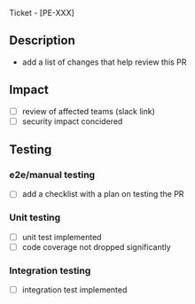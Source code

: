 Ticket - [PE-XXX]

## Description

- add a list of changes that help review this PR
  
## Impact
- [ ] review of affected teams (slack link)
- [ ] security impact concidered

## Testing
### e2e/manual testing
- [ ] add a checklist with a plan on testing the PR
### Unit testing
- [ ] unit test implemented
- [ ] code coverage not dropped significantly
### Integration testing
- [ ] integration test implemented